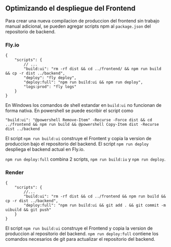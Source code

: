 ## Optimizando el despliegue del Frontend

Para crear una nueva compilacion de produccion del frontend sin trabajo manual adicional, se pueden agregar scripts npm al `package.json` del repositorio de backend.

### Fly.io

    {
        "scripts": {
            // ...
            "build:ui": "rm -rf dist && cd ../frontend/ && npm run build && cp -r dist ../backend",
            "deploy": "fly deploy",
            "deploy:full": "npm run build:ui && npm run deploy",    
            "logs:prod": "fly logs"
        }
    }

En Windows los comandos de shell estandar en `build:ui` no funcionan de forma nativa. En powershell se puede escribir el script como

    "build:ui": "@powershell Remove-Item" -Recurse -Force dist && cd ../frontend && npm run build && @powershell Copy-Item dist -Recurse dist ../backend

El script `npm run build:ui` construye el Frontent y copia la version de produccion bajo el repositorio del backend. El script `npm run deploy` despliega el backend actual en Fly.io.

`npm run deploy:full` combina 2 scripts, `npm run build:iu` y `npm run deploy`.

### Render

    {
        "scripts": {
            //...
            "build:ui": "rm -rf dist && cd ../frontend && npm run build && cp -r dist ../backend",
            "deploy:full": "npm run build:ui && git add . && git commit -m uibuild && git push"
        }
    }

El script `npm run build:ui` construye el Frontend y copia la version de produccion al repositorio del backend. `npm run deploy:full` contiene los comandos necesarios de git para actualizar el repositorio del backend.